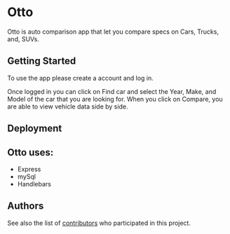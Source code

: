 # Otto

Otto is auto comparison app that let you compare specs on Cars, Trucks, and, SUVs.

## Getting Started

To use the app please create a account and log in. 

Once logged in you can click on Find car and select the Year, Make, and Model of the car that you are looking for. When you click on Compare, you are able to view vehicle data side by side. 

## Deployment


## Otto uses:
 - Express
 - mySql
 - Handlebars

## Authors

See also the list of [contributors](https://github.com/orgs/Viridian1/people) who participated in this project.
